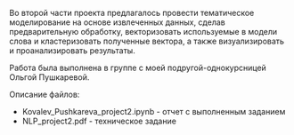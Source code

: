 Во второй части проекта предлагалось провести тематическое моделирование на основе извлеченных данных, сделав предварительную обработку, векторизовать используемые в модели слова и кластеризовать полученные вектора, а также визуализировать и проанализировать результаты.

Работа была выполнена в группе с моей подругой-однокурсницей Ольгой Пушкаревой.

Описание файлов:

- Kovalev_Pushkareva_project2.ipynb - отчет с выполненным заданием
- NLP_project2.pdf - техническое задание
